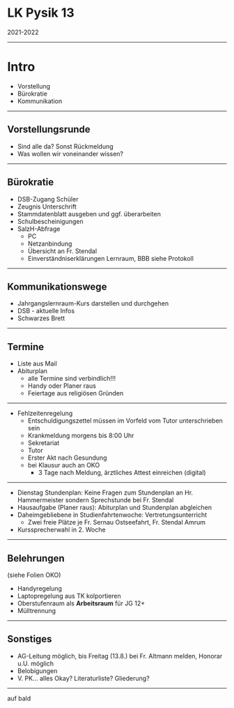 # LK Pysik 13

2021-2022

---

# Intro

* Vorstellung
* Bürokratie
* Kommunikation

---

## Vorstellungsrunde

* Sind alle da? Sonst Rückmeldung
* Was wollen wir voneinander wissen?

---

## Bürokratie

* DSB-Zugang Schüler
* Zeugnis Unterschrift
* Stammdatenblatt ausgeben und ggf. überarbeiten
* Schulbescheinigungen
* SalzH-Abfrage
    * PC
    * Netzanbindung
    * Übersicht an Fr. Stendal
    * Einverständniserklärungen Lernraum, BBB siehe Protokoll
  
---

## Kommunikationswege

* Jahrgangslernraum-Kurs darstellen und durchgehen
* DSB - aktuelle Infos
* Schwarzes Brett

---

## Termine
* Liste aus Mail
* Abiturplan
    * alle Termine sind verbindlich!!!
    * Handy oder Planer raus
    * Feiertage aus religiösen Gründen

---
    
* Fehlzeitenregelung
    * Entschuldigungszettel müssen im Vorfeld vom Tutor unterschrieben sein
    * Krankmeldung morgens bis 8:00 Uhr
    * Sekretariat
    * Tutor
    * Erster Akt nach Gesundung
    * bei Klausur auch an OKO
        * 3 Tage nach Meldung, ärztliches Attest einreichen (digital)
---

* Dienstag Stundenplan: Keine Fragen zum Stundenplan an Hr. Hammermeister sondern Sprechstunde bei Fr. Stendal
* Hausaufgabe (Planer raus): Abiturplan und Stundenplan abgleichen
* Daheimgebliebene in Studienfahrtenwoche: Vertretungsunterricht
  * Zwei freie Plätze je Fr. Sernau Ostseefahrt, Fr. Stendal Amrum
* Kurssprecherwahl in 2. Woche
---

## Belehrungen

(siehe Folien OKO)

* Handyregelung
* Laptopregelung aus TK kolportieren
* Oberstufenraum als **Arbeitsraum** für JG 12+
* Mülltrennung

---

## Sonstiges

* AG-Leitung möglich, bis Freitag (13.8.) bei Fr. Altmann melden, Honorar u.U. möglich
* Belobigungen
* V. PK... alles Okay? Literaturliste? Gliederung?

---

auf bald
